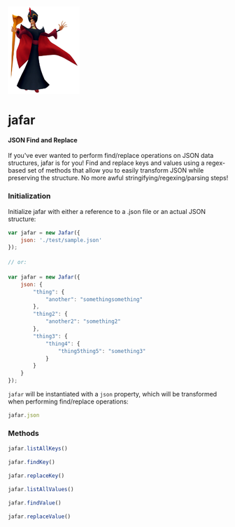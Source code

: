 <img src="jafar.png" height="200">

# jafar

#### JSON Find and Replace

If you've ever wanted to perform find/replace operations on JSON data structures,
jafar is for you! Find and replace keys and values using a regex-based set of
methods that allow you to easily transform JSON while preserving the structure. No
more awful stringifying/regexing/parsing steps!

### Initialization

Initialize jafar with either a reference to a .json file or an actual JSON structure:

```js
var jafar = new Jafar({
    json: './test/sample.json'
});

// or:

var jafar = new Jafar({
    json: {
        "thing": {
            "another": "somethingsomething"
        },
        "thing2": {
            "another2": "something2"
        },
        "thing3": {
            "thing4": {
                "thing5thing5": "something3"
            }
        }
    }
});
```

`jafar` will be instantiated with a `json` property, which will be transformed when
performing find/replace operations:

```js
jafar.json
```

### Methods

```js
jafar.listAllKeys()
```

```js
jafar.findKey()
```

```js
jafar.replaceKey()
```

```js
jafar.listAllValues()
```

```js
jafar.findValue()
```

```js
jafar.replaceValue()
```
